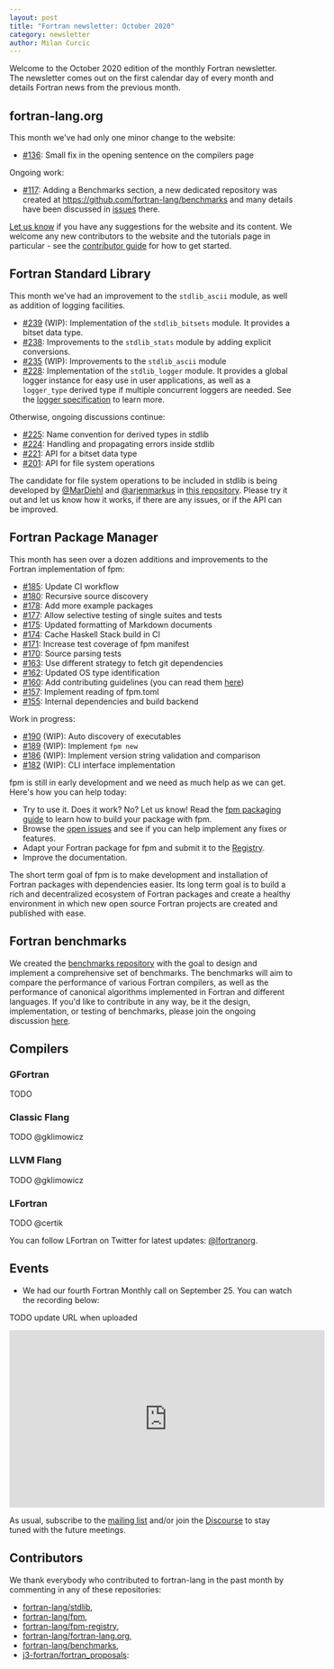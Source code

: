 ```yaml
---
layout: post
title: "Fortran newsletter: October 2020"
category: newsletter
author: Milan Curcic
---
```


Welcome to the October 2020 edition of the monthly Fortran newsletter.
The newsletter comes out on the first calendar day of every month
and details Fortran news from the previous month.

<ul id="page-nav"></ul>

## fortran-lang.org

This month we've had only one minor change to the website:

* [#136](https://github.com/fortran-lang/fortran-lang.org/pull/136):
Small fix in the opening sentence on the compilers page
  
Ongoing work:

* [#117](https://github.com/fortran-lang/fortran-lang.org/issues/117): Adding a
  Benchmarks section, a new dedicated repository was created at
  https://github.com/fortran-lang/benchmarks and many details have been
  discussed in [issues](https://github.com/fortran-lang/benchmarks/issues) there.

[Let us know](https://github.com/fortran-lang/fortran-lang.org/issues) if you have any suggestions for the website and its content.
We welcome any new contributors to the website and the tutorials page in particular - see the [contributor guide](https://github.com/fortran-lang/fortran-lang.org/blob/master/CONTRIBUTING.md) for how to get started.

## Fortran Standard Library

This month we've had an improvement to the `stdlib_ascii` module,
as well as addition of logging facilities.

* [#239](https://github.com/fortran-lang/stdlib/pull/239) (WIP): Implementation of the `stdlib_bitsets` module. It provides a bitset data type.
* [#238](https://github.com/fortran-lang/stdlib/pull/238): Improvements to the `stdlib_stats` module by adding explicit conversions.
* [#235](https://github.com/fortran-lang/stdlib/pull/235) (WIP): Improvements to the `stdlib_ascii` module
* [#228](https://github.com/fortran-lang/stdlib/pull/228): Implementation of the `stdlib_logger` module.
It provides a global logger instance for easy use in user applications, as well as a `logger_type` derived type
if multiple concurrent loggers are needed.
See the [logger specification](https://stdlib.fortran-lang.org/page/specs/stdlib_linalg.html)
to learn more.

Otherwise, ongoing discussions continue:

* [#225](https://github.com/fortran-lang/stdlib/issues/225): Name convention for derived types in stdlib
* [#224](https://github.com/fortran-lang/stdlib/issues/224): Handling and propagating errors inside stdlib
* [#221](https://github.com/fortran-lang/stdlib/issues/221): API for a bitset data type
* [#201](https://github.com/fortran-lang/stdlib/issues/201): API for file system operations

The candidate for file system operations to be included in stdlib is being developed by
[@MarDiehl](https://github.com/MarDiehl) and [@arjenmarkus](https://github.com/arjenmarkus)
in [this repository](https://github.com/MarDiehl/stdlib_os).
Please try it out and let us know how it works, if there are any issues, or if the API can be improved.

## Fortran Package Manager

This month has seen over a dozen additions and improvements to the Fortran implementation of fpm:

* [#185](https://github.com/fortran-lang/fpm/issues/185): Update CI workflow
* [#180](https://github.com/fortran-lang/fpm/issues/180): Recursive source discovery
* [#178](https://github.com/fortran-lang/fpm/issues/178): Add more example packages
* [#177](https://github.com/fortran-lang/fpm/issues/177): Allow selective testing of single suites and tests
* [#175](https://github.com/fortran-lang/fpm/issues/175): Updated formatting of Markdown documents
* [#174](https://github.com/fortran-lang/fpm/issues/174): Cache Haskell Stack build in CI
* [#171](https://github.com/fortran-lang/fpm/issues/171): Increase test coverage of fpm manifest
* [#170](https://github.com/fortran-lang/fpm/issues/170): Source parsing tests
* [#163](https://github.com/fortran-lang/fpm/issues/163): Use different strategy to fetch git dependencies
* [#162](https://github.com/fortran-lang/fpm/issues/162): Updated OS type identification
* [#160](https://github.com/fortran-lang/fpm/issues/160): Add contributing guidelines
(you can read them [here](https://github.com/fortran-lang/fpm/CONTRIBUTING.md))
* [#157](https://github.com/fortran-lang/fpm/issues/157): Implement reading of fpm.toml
* [#155](https://github.com/fortran-lang/fpm/issues/155): Internal dependencies and build backend


Work in progress:

* [#190](https://github.com/fortran-lang/fpm/issues/190) (WIP): Auto discovery of executables
* [#189](https://github.com/fortran-lang/fpm/issues/189) (WIP): Implement `fpm new`
* [#186](https://github.com/fortran-lang/fpm/issues/186) (WIP): Implement version string validation and comparison
* [#182](https://github.com/fortran-lang/fpm/issues/182) (WIP): CLI interface implementation

fpm is still in early development and we need as much help as we can get.
Here's how you can help today:

* Try to use it. Does it work? No? Let us know! Read the [fpm packaging guide](https://github.com/fortran-lang/fpm/blob/master/PACKAGING.md) to learn how to build your package with fpm.
* Browse the [open issues](https://github.com/fortran-lang/fpm/issues) and see if you can help implement any fixes or features.
* Adapt your Fortran package for fpm and submit it to the [Registry](https://github.com/fortran-lang/fpm-registry).
* Improve the documentation.

The short term goal of fpm is to make development and installation of Fortran packages with dependencies easier.
Its long term goal is to build a rich and decentralized ecosystem of Fortran packages and create a healthy
environment in which new open source Fortran projects are created and published with ease.

##  Fortran benchmarks

We created the [benchmarks repository](https://github.com/fortran-lang/benchmarks) with the goal to design and implement a comprehensive set of benchmarks.
The benchmarks will aim to compare the performance of various Fortran compilers, as well as the performance of canonical algorithms implemented in Fortran and different languages.
If you'd like to contribute in any way, be it the design, implementation, or testing of benchmarks, please join the ongoing discussion [here](https://github.com/fortran-lang/benchmarks/issues).

## Compilers

### GFortran

TODO

### Classic Flang

TODO @gklimowicz

### LLVM Flang

TODO @gklimowicz

### LFortran

TODO @certik

You can follow LFortran on Twitter for latest updates: [@lfortranorg](https://twitter.com/lfortranorg).

## Events

* We had our fourth Fortran Monthly call on September 25.
You can watch the recording below:

TODO update URL when uploaded
<iframe width="560" height="315" src="https://www.youtube-nocookie.com/embed/fiAyhHkAKFc" frameborder="0" allow="accelerometer; autoplay; encrypted-media; gyroscope; picture-in-picture" allowfullscreen></iframe>

As usual, subscribe to the [mailing list](https://groups.io/g/fortran-lang) and/or
join the [Discourse](https://fortran-lang.discourse.group) to stay tuned with the future meetings.

## Contributors

We thank everybody who contributed to fortran-lang in the past month by
commenting in any of these repositories:

* [fortran-lang/stdlib](https://github.com/fortran-lang/stdlib),
* [fortran-lang/fpm](https://github.com/fortran-lang/fpm),
* [fortran-lang/fpm-registry](https://github.com/fortran-lang/fpm-registry),
* [fortran-lang/fortran-lang.org](https://github.com/fortran-lang/fortran-lang.org),
* [fortran-lang/benchmarks](https://github.com/fortran-lang/benchmarks),
* [j3-fortran/fortran_proposals](https://github.com/j3-fortran/fortran_proposals):

<div id="gh-contributors" data-startdate="September 01 2020" data-enddate="September 30 2020" height="500px"></div>
